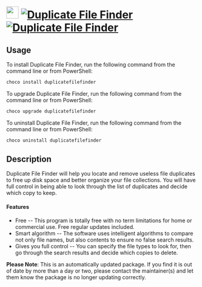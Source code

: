 ﻿# <img src="https://cdn.jsdelivr.net/gh/mkevenaar/chocolatey-packages@4bbb0dafc56bfb1020c6d2b1d8ad05ea8e90d0b5/icons/duplicatefilefinder.png" width="32" height="32"/> [![Duplicate File Finder](https://img.shields.io/chocolatey/v/duplicatefilefinder.svg?label=Duplicate+File+Finder)](https://chocolatey.org/packages/duplicatefilefinder) [![Duplicate File Finder](https://img.shields.io/chocolatey/dt/duplicatefilefinder.svg)](https://chocolatey.org/packages/duplicatefilefinder)

## Usage
To install Duplicate File Finder, run the following command from the command line or from PowerShell:
```powershell
choco install duplicatefilefinder
```

To upgrade Duplicate File Finder, run the following command from the command line or from PowerShell:
```powershell
choco upgrade duplicatefilefinder
```

To uninstall Duplicate File Finder, run the following command from the command line or from PowerShell:
```powershell
choco uninstall duplicatefilefinder
```

## Description
Duplicate File Finder will help you locate and remove useless file duplicates to free up disk space and better organize your file collections. You will have full control in being able to look through the list of duplicates and decide which copy to keep.

#### Features
* Free -- This program is totally free with no term limitations for home or commercial use. Free regular updates included.
* Smart algorithm -- The software uses intelligent algorithms to compare not only file names, but also contents to ensure no false search results.
* Gives you full control -- You can specify the file types to look for, then go through the search results and decide which copies to delete.

**Please Note**: This is an automatically updated package. If you find it is
out of date by more than a day or two, please contact the maintainer(s) and
let them know the package is no longer updating correctly.

